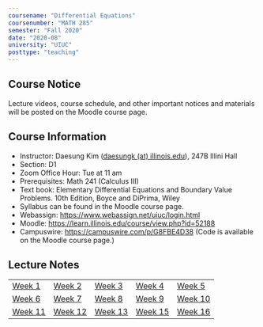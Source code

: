 ```yaml
---
coursename: "Differential Equations"
coursenumber: "MATH 285"
semester: "Fall 2020"
date: "2020-08"
university: "UIUC"
posttype: "teaching"
---
```

## Course Notice
Lecture videos, course schedule, and other important notices and materials will be posted on the Moodle course page.

## Course Information

- Instructor: Daesung Kim ([daesungk (at) illinois.edu](mailto:daesungk@illinois.edu)), 247B Illini Hall
- Section: D1
- Zoom Office Hour: Tue at 11 am 
- Prerequisites: Math 241 (Calculus III)
- Text book: Elementary Differential Equations and Boundary Value Problems. 10th Edition, Boyce and DiPrima, Wiley
- Syllabus can be found in the Moodle course page.
- Webassign: https://www.webassign.net/uiuc/login.html
- Moodle: https://learn.illinois.edu/course/view.php?id=52188
- Campuswire: https://campuswire.com/p/G8FBE4D38 (Code is available on the Moodle course page.)

## Lecture Notes
|                                                                                   |                                                                                   |                                                                                   |                                                                                   |                                                                                   |
|-----------------------------------------------------------------------------------|-----------------------------------------------------------------------------------|-----------------------------------------------------------------------------------|-----------------------------------------------------------------------------------|-----------------------------------------------------------------------------------|
| [Week 1](https://daesungk.github.io/teaching/math285f20/math285f20-note-w1.pdf)   | [Week 2](https://daesungk.github.io/teaching/math285f20/math285f20-note-w2.pdf)   | [Week 3](https://daesungk.github.io/teaching/math285f20/math285f20-note-w3.pdf)   | [Week 4](https://daesungk.github.io/teaching/math285f20/math285f20-note-w4.pdf)   | [Week 5](https://daesungk.github.io/teaching/math285f20/math285f20-note-w5.pdf)   |
| [Week 6](https://daesungk.github.io/teaching/math285f20/math285f20-note-w6.pdf)   | [Week 7](https://daesungk.github.io/teaching/math285f20/math285f20-note-w7.pdf)   | [Week 8](https://daesungk.github.io/teaching/math285f20/math285f20-note-w8.pdf)   | [Week 9](https://daesungk.github.io/teaching/math285f20/math285f20-note-w9.pdf)   | [Week 10](https://daesungk.github.io/teaching/math285f20/math285f20-note-w10.pdf) |
| [Week 11](https://daesungk.github.io/teaching/math285f20/math285f20-note-w11.pdf) | [Week 12](https://daesungk.github.io/teaching/math285f20/math285f20-note-w12.pdf) | [Week 13](https://daesungk.github.io/teaching/math285f20/math285f20-note-w13.pdf) | [Week 15](https://daesungk.github.io/teaching/math285f20/math285f20-note-w15.pdf) | [Week 16](https://daesungk.github.io/teaching/math285f20/math285f20-note-w16.pdf) |


